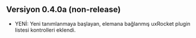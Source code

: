 ## Versiyon 0.4.0a (non-release)
- YENİ: Yeni tanımlanmaya başlayan, elemana bağlanmış uxRocket plugin listesi kontrolleri eklendi.